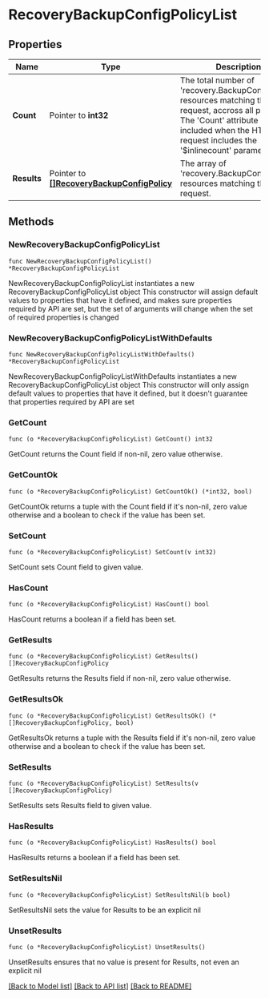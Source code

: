 # RecoveryBackupConfigPolicyList

## Properties

Name | Type | Description | Notes
------------ | ------------- | ------------- | -------------
**Count** | Pointer to **int32** | The total number of &#39;recovery.BackupConfigPolicy&#39; resources matching the request, accross all pages. The &#39;Count&#39; attribute is included when the HTTP GET request includes the &#39;$inlinecount&#39; parameter. | [optional] 
**Results** | Pointer to [**[]RecoveryBackupConfigPolicy**](recovery.BackupConfigPolicy.md) | The array of &#39;recovery.BackupConfigPolicy&#39; resources matching the request. | [optional] 

## Methods

### NewRecoveryBackupConfigPolicyList

`func NewRecoveryBackupConfigPolicyList() *RecoveryBackupConfigPolicyList`

NewRecoveryBackupConfigPolicyList instantiates a new RecoveryBackupConfigPolicyList object
This constructor will assign default values to properties that have it defined,
and makes sure properties required by API are set, but the set of arguments
will change when the set of required properties is changed

### NewRecoveryBackupConfigPolicyListWithDefaults

`func NewRecoveryBackupConfigPolicyListWithDefaults() *RecoveryBackupConfigPolicyList`

NewRecoveryBackupConfigPolicyListWithDefaults instantiates a new RecoveryBackupConfigPolicyList object
This constructor will only assign default values to properties that have it defined,
but it doesn't guarantee that properties required by API are set

### GetCount

`func (o *RecoveryBackupConfigPolicyList) GetCount() int32`

GetCount returns the Count field if non-nil, zero value otherwise.

### GetCountOk

`func (o *RecoveryBackupConfigPolicyList) GetCountOk() (*int32, bool)`

GetCountOk returns a tuple with the Count field if it's non-nil, zero value otherwise
and a boolean to check if the value has been set.

### SetCount

`func (o *RecoveryBackupConfigPolicyList) SetCount(v int32)`

SetCount sets Count field to given value.

### HasCount

`func (o *RecoveryBackupConfigPolicyList) HasCount() bool`

HasCount returns a boolean if a field has been set.

### GetResults

`func (o *RecoveryBackupConfigPolicyList) GetResults() []RecoveryBackupConfigPolicy`

GetResults returns the Results field if non-nil, zero value otherwise.

### GetResultsOk

`func (o *RecoveryBackupConfigPolicyList) GetResultsOk() (*[]RecoveryBackupConfigPolicy, bool)`

GetResultsOk returns a tuple with the Results field if it's non-nil, zero value otherwise
and a boolean to check if the value has been set.

### SetResults

`func (o *RecoveryBackupConfigPolicyList) SetResults(v []RecoveryBackupConfigPolicy)`

SetResults sets Results field to given value.

### HasResults

`func (o *RecoveryBackupConfigPolicyList) HasResults() bool`

HasResults returns a boolean if a field has been set.

### SetResultsNil

`func (o *RecoveryBackupConfigPolicyList) SetResultsNil(b bool)`

 SetResultsNil sets the value for Results to be an explicit nil

### UnsetResults
`func (o *RecoveryBackupConfigPolicyList) UnsetResults()`

UnsetResults ensures that no value is present for Results, not even an explicit nil

[[Back to Model list]](../README.md#documentation-for-models) [[Back to API list]](../README.md#documentation-for-api-endpoints) [[Back to README]](../README.md)



